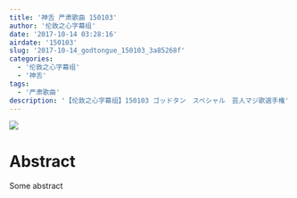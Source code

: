 ```yaml
---
title: '神舌 严肃歌曲 150103'
author: '伦敦之心字幕组'
date: '2017-10-14 03:28:16'
airdate: '150103'
slug: '2017-10-14_godtongue_150103_3a85268f'
categories: 
  - '伦敦之心字幕组'
  - '神舌'
tags: 
  - '严肃歌曲'
description: '【伦敦之心字幕组】150103 ゴッドタン　スペシャル　芸人マジ歌選手権'
---
```


![](https://i.imgur.com/10TiiMt.jpg)
# Abstract
Some abstract
